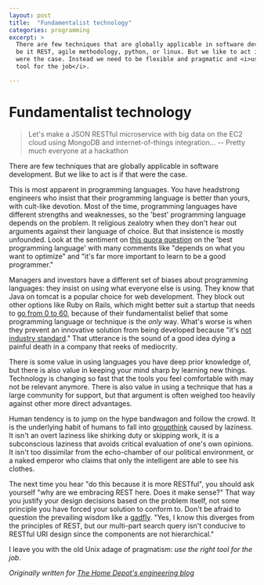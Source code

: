 ```yaml
---
layout: post
title:  "Fundamentalist technology"
categories: programming
excerpt: >
  There are few techniques that are globally applicable in software development,
  be it REST, agile methodology, python, or linux. But we like to act is if that
  were the case. Instead we need to be flexible and pragmatic and <i>use the right
  tool for the job</i>.

---
```


Fundamentalist technology
=========================

> Let's make a JSON RESTful microservice with big data on the EC2 cloud using MongoDB and internet-of-things integration... -- Pretty much everyone at a hackathon

There are few techniques that are globally applicable in software development. But we like to act is if that were the case.

This is most apparent in programming languages. You have headstrong engineers who insist that their programming language is better than yours, with cult-like devotion. Most of the time, programming languages have different strengths and weaknesses, so the 'best' programming language depends on the problem. It religious zealotry when they don't hear out arguments against their language of choice. But that insistence is mostly unfounded. Look at the sentiment on [this quora question](https://www.quora.com/What-are-the-best-programming-languages-to-learn-today) on the 'best programming language' with many comments like "depends on what you want to optimize" and "it's far more important to learn to be a good programmer."

Managers and investors have a different set of biases about programming languages: they insist on using what everyone else is using. They know that Java on tomcat is a popular choice for web development. They block out other options like Ruby on Rails, which might better suit a startup that needs to [go from 0 to 60](https://www.minddigital.com/ruby-on-rails-for-robust-and-rapid-development/), because of their fundamentalist belief that some programming language or technique is the *only* way. What's worse is when they prevent an innovative solution from being developed because "it's [not industry standard](http://paulgraham.com/icad.html)." That utterance is the sound of a good idea dying a painful death in a company that reeks of mediocrity.

There is some value in using languages you have deep prior knowledge of, but there is also value in keeping your mind sharp by learning new things. Technology is changing so fast that the tools you feel comfortable with may not be relevant anymore. There is also value in using a technique that has a large community for support, but that argument is often weighed too heavily against other more direct advantages.

Human tendency is to jump on the hype bandwagon and follow the crowd. It is the underlying habit of humans to fall into [groupthink](https://en.wikipedia.org/wiki/Groupthink) caused by laziness. It isn't an overt laziness like shirking duty or skipping work, it is a subconscious laziness that avoids critical evaluation of one's own opinions. It isn't too dissimilar from the echo-chamber of our political environment, or a naked emperor who claims that only the intelligent are able to see his clothes.

The next time you hear "do this because it is more RESTful", you should ask yourself "why are we embracing REST here. Does it make sense?" That way you justify your design decisions based on the problem itself, not some principle you have forced your solution to conform to. Don't be afraid to question the prevailing wisdom like a [gadfly](https://en.wikipedia.org/wiki/Social_gadfly). "Yes, I know this diverges from the principles of REST, but our multi-part search query isn't conducive to RESTful URI design since the components are not hierarchical."

I leave you with the old Unix adage of pragmatism: _use the right tool for the job_.

_Originally written for [The Home Depot's engineering blog](http://engineering.homedepot.com/blogs/online/2016/08/04/fundamentalist-technology/)_
